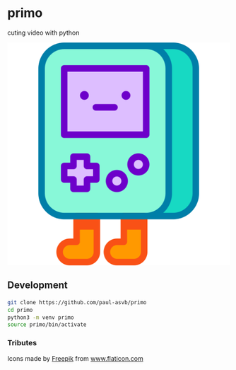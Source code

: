 # primo
cuting video with python

![primo](/images/video-game.png)


## Development
```bash
git clone https://github.com/paul-asvb/primo
cd primo
python3 -m venv primo
source primo/bin/activate
```

### Tributes

Icons made by <a href="https://www.flaticon.com/authors/freepik" title="Freepik">Freepik</a> from <a href="https://www.flaticon.com/" title="Flaticon"> www.flaticon.com</a>